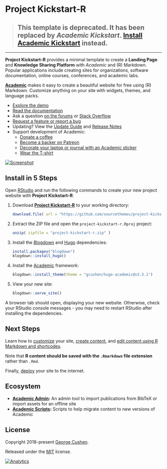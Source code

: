 # Project Kickstart-R

> ## This template is deprecated. It has been replaced by *Academic Kickstart*. [Install Academic Kickstart](https://sourcethemes.com/academic/docs/install/#install-with-rstudio) instead.

---

**Project Kickstart-R** provides a minimal template to create a **Landing Page** and **Knowledge Sharing Platform** with *Academic* and (R) Markdown. Popular applications include creating sites for organizations, software documentation, online courses, conferences, and academic labs.

[**Academic**](https://sourcethemes.com/academic/) makes it easy to create a beautiful website for free using (R) Markdown. Customize anything on your site with widgets, themes, and language packs.

- [Explore the demo](https://sourcethemes.com/academic/)
- [Read the documentation](https://sourcethemes.com/academic/docs/)
- Ask a question [on the forums](http://discuss.gohugo.io/) or [Stack Overflow](https://stackoverflow.com/questions/tagged/blogdown)
- [Request a feature or report a bug](https://github.com/gcushen/hugo-academic/issues)
- Updating? View the [Update Guide](https://sourcethemes.com/academic/docs/update/) and [Release Notes](https://sourcethemes.com/academic/updates/)
- Support development of Academic:
  - [Donate a coffee](https://paypal.me/cushen)
  - [Become a backer on Patreon](https://www.patreon.com/cushen)
  - [Decorate your laptop or journal with an Academic sticker](https://www.redbubble.com/people/neutreno/works/34387919-academic)
  - [Wear the T-shirt](https://academic.threadless.com/)

[![Screenshot](https://raw.githubusercontent.com/sourcethemes/project-kickstart-r/master/project-kickstart-r.png)](https://github.com/sourcethemes/project-kickstart-r)

## Install in 5 Steps

Open [RStudio](https://www.rstudio.com/products/rstudio/) and run the following commands to create your new project website with **Project Kickstart-R**:

1. Download [**Project Kickstart-R**](https://github.com/sourcethemes/project-kickstart-r/archive/master.zip) to your working directory:

    ```r
    download.file( url = "https://github.com/sourcethemes/project-kickstart-r/archive/master.zip", destfile="project-kickstart-r.zip")
    ```

2. Extract the ZIP file and open the `project-kickstart-r.Rproj` project:

    ```r
    unzip( zipfile = "project-kickstart-r.zip" )
    ```

3. Install the [Blogdown](https://bookdown.org/yihui/blogdown/) and [Hugo](https://gohugo.io/) dependencies:

    ```r
    install.packages("blogdown")
    blogdown::install_hugo()
    ```

4. Install the [Academic](https://sourcethemes.com/academic/) framework:

    ```r
    blogdown::install_theme(theme = "gcushen/hugo-academic@v3.3.1")
    ```

5. View your new site:

    ```r
    blogdown::serve_site()
    ```

A browser tab should open, displaying your new website. Otherwise, check your RStudio console messages - you may need to restart RStudio after installing the dependencies.

## Next Steps

Learn how to [customize](https://sourcethemes.com/academic/docs/get-started/) your site, [create content](https://sourcethemes.com/academic/docs/managing-content/), and [edit content using R Markdown and shortcodes](https://sourcethemes.com/academic/docs/writing-markdown-latex/).

Note that **R content should be saved with the `.Rmarkdown` file extension** rather than `.Rmd`.
 
Finally, [deploy](https://sourcethemes.com/academic/docs/deployment/) your site to the internet.

## Ecosystem

* **[Academic Admin](https://github.com/sourcethemes/academic-admin):** An admin tool to import publications from BibTeX or import assets for an offline site
* **[Academic Scripts](https://github.com/sourcethemes/academic-scripts):** Scripts to help migrate content to new versions of Academic

## License

Copyright 2018-present [George Cushen](https://georgecushen.com).

Released under the [MIT](https://github.com/sourcethemes/project-kickstart-r/blob/master/LICENSE.md) license.

[![Analytics](https://ga-beacon.appspot.com/UA-78646709-2/project-kickstart-r/readme?pixel)](https://github.com/igrigorik/ga-beacon)
